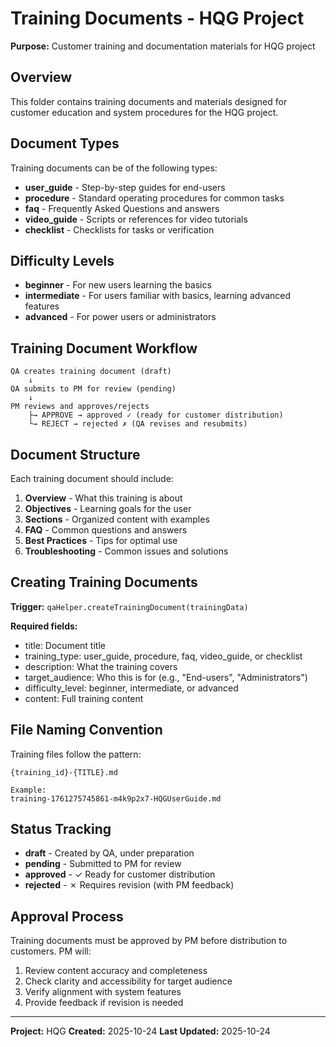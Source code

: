 # Training Documents - HQG Project

**Purpose:** Customer training and documentation materials for HQG project

## Overview

This folder contains training documents and materials designed for customer education and system procedures for the HQG project.

## Document Types

Training documents can be of the following types:

- **user_guide** - Step-by-step guides for end-users
- **procedure** - Standard operating procedures for common tasks
- **faq** - Frequently Asked Questions and answers
- **video_guide** - Scripts or references for video tutorials
- **checklist** - Checklists for tasks or verification

## Difficulty Levels

- **beginner** - For new users learning the basics
- **intermediate** - For users familiar with basics, learning advanced features
- **advanced** - For power users or administrators

## Training Document Workflow

```
QA creates training document (draft)
    ↓
QA submits to PM for review (pending)
    ↓
PM reviews and approves/rejects
    ├→ APPROVE → approved ✓ (ready for customer distribution)
    └→ REJECT → rejected ✗ (QA revises and resubmits)
```

## Document Structure

Each training document should include:

1. **Overview** - What this training is about
2. **Objectives** - Learning goals for the user
3. **Sections** - Organized content with examples
4. **FAQ** - Common questions and answers
5. **Best Practices** - Tips for optimal use
6. **Troubleshooting** - Common issues and solutions

## Creating Training Documents

**Trigger:** `qaHelper.createTrainingDocument(trainingData)`

**Required fields:**
- title: Document title
- training_type: user_guide, procedure, faq, video_guide, or checklist
- description: What the training covers
- target_audience: Who this is for (e.g., "End-users", "Administrators")
- difficulty_level: beginner, intermediate, or advanced
- content: Full training content

## File Naming Convention

Training files follow the pattern:
```
{training_id}-{TITLE}.md

Example:
training-1761275745861-m4k9p2x7-HQGUserGuide.md
```

## Status Tracking

- **draft** - Created by QA, under preparation
- **pending** - Submitted to PM for review
- **approved** - ✓ Ready for customer distribution
- **rejected** - ✗ Requires revision (with PM feedback)

## Approval Process

Training documents must be approved by PM before distribution to customers. PM will:
1. Review content accuracy and completeness
2. Check clarity and accessibility for target audience
3. Verify alignment with system features
4. Provide feedback if revision is needed

---

**Project:** HQG
**Created:** 2025-10-24
**Last Updated:** 2025-10-24
